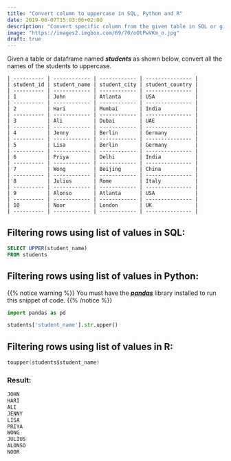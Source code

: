 ```yaml
---
title: "Convert column to uppercase in SQL, Python and R"
date: 2019-06-07T15:03:06+02:00
description: "Convert specific column from the given table in SQL or given dataframe in Python or R to uppercase."
image: "https://images2.imgbox.com/69/70/oOtPwVKm_o.jpg"
draft: true
---
```


Given a table or dataframe named *__students__* as shown below, convert all the names of the students to uppercase.

```
| ---------- | ------------ | ------------ | --------------- |
| student_id | student_name | student_city | student_country |
| ---------- | ------------ | ------------ | --------------- |
| 1          | John         | Atlanta      | USA             |
| ---------- | ------------ | ------------ | --------------- |
| 2          | Hari         | Mumbai       | India           |
| ---------- | ------------ | ------------ | --------------- |
| 3          | Ali          | Dubai        | UAE             |
| ---------- | ------------ | ------------ | --------------- |
| 4          | Jenny        | Berlin       | Germany         |
| ---------- | ------------ | ------------ | --------------- |
| 5          | Lisa         | Berlin       | Germany         |
| ---------- | ------------ | ------------ | --------------- |
| 6          | Priya        | Delhi        | India           |
| ---------- | ------------ | ------------ | --------------- |
| 7          | Wong         | Beijing      | China           |
| ---------- | ------------ | ------------ | --------------- |
| 8          | Julius       | Rome         | Italy           |
| ---------- | ------------ | ------------ | --------------- |
| 9          | Alonso       | Atlanta      | USA             |
| ---------- | ------------ | ------------ | --------------- |
| 10         | Noor         | London       | UK              |
| ---------- | ------------ | ------------ | --------------- |
```

## Filtering rows using list of values in SQL:

```SQL
SELECT UPPER(student_name)
FROM students
```

## Filtering rows using list of values in Python:

{{% notice warning %}}
You must have the *__[pandas](https://pandas.pydata.org/)__* library installed to run this snippet of code.
{{% /notice %}}

```Python
import pandas as pd

students['student_name'].str.upper()
```

## Filtering rows using list of values in R:

```C
toupper(students$student_name)
```

### Result:

```C
JOHN
HARI
ALI
JENNY
LISA
PRIYA
WONG
JULIUS
ALONSO
NOOR
```